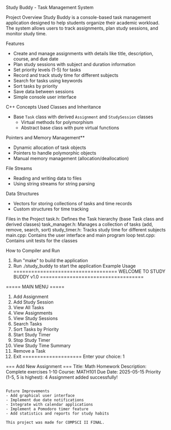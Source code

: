 Study Buddy - Task Management System

Project Overview
Study Buddy is a console-based task management application designed to help students organize their academic workload. The system allows users to track assignments, plan study sessions, and monitor study time.

Features
- Create and manage assignments with details like title, description, course, and due date
- Plan study sessions with subject and duration information
- Set priority levels (1-5) for tasks
- Record and track study time for different subjects
- Search for tasks using keywords
- Sort tasks by priority
- Save data between sessions
- Simple console user interface

C++ Concepts Used
Classes and Inheritance
- Base `Task` class with derived `Assignment` and `StudySession` classes
   - Virtual methods for polymorphism
   - Abstract base class with pure virtual functions

Pointers and Memory Management**
- Dynamic allocation of task objects
- Pointers to handle polymorphic objects
- Manual memory management (allocation/deallocation)

File Streams
- Reading and writing data to files
- Using string streams for string parsing

Data Structures
- Vectors for storing collections of tasks and time records
- Custom structures for time tracking

Files in the Project
task.h: Defines the Task hierarchy (base Task class and derived classes)
task_manager.h: Manages a collection of tasks (add, remove, search, sort)
study_timer.h: Tracks study time for different subjects
main.cpp: Contains the user interface and main program loop
test.cpp: Contains unit tests for the classes

How to Compiler and Run
1. Run "make" to build the application
2. Run ./study_buddy to start the application 
Example Usage
===================================
   WELCOME TO STUDY BUDDY v1.0
===================================

===== MAIN MENU =====
1. Add Assignment
2. Add Study Session
3. View All Tasks
4. View Assignments
5. View Study Sessions
6. Search Tasks
7. Sort Tasks by Priority
8. Start Study Timer
9. Stop Study Timer
10. View Study Time Summary
11. Remove a Task
0. Exit
====================
Enter your choice: 1

=== Add New Assignment ===
Title: Math Homework
Description: Complete exercises 1-10
Course: MATH101
Due Date: 2025-05-15
Priority (1-5, 5 is highest): 4
Assignment added successfully!
```

Future Improvements
- Add graphical user interface
- Implement due date notifications
- Integrate with calendar applications
- Implement a Pomodoro timer feature
- Add statistics and reports for study habits

This project was made for COMPSCI II FINAL.